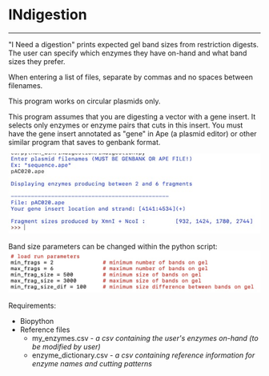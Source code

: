 # INdigestion
----------
"I Need a digestion" prints expected gel band sizes from restriction digests. The user can specify which enzymes they have on-hand and what band sizes they prefer.

When entering a list of files, separate by commas and no spaces between filenames. 

This program works on circular plasmids only. 

This program assumes that you are digesting a vector with a gene insert. It selects only enzymes or enzyme pairs that cuts in this insert. You must have the gene insert annotated as "gene" in Ape (a plasmid editor) or other similar program that saves to genbank format. 

![indigestion_input_output.jpeg](https://raw.githubusercontent.com/amcrabtree/INdigestion/master/images/indigestion_input_output.jpeg)

Band size parameters can be changed within the python script:
![indigestion_script.jpeg](https://raw.githubusercontent.com/amcrabtree/INdigestion/master/images/indigestion_script.jpeg)

Requirements:
- Biopython
- Reference files
   * my_enzymes.csv - <i>a csv containing the user's enzymes on-hand (to be modified by user)</i>
   * enzyme_dictionary.csv - <i>a csv containing reference information for enzyme names and cutting patterns</i>
